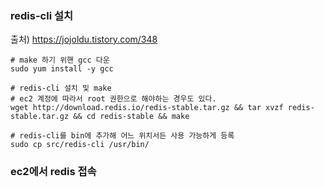 ### redis-cli 설치
출처) https://jojoldu.tistory.com/348
```shell
# make 하기 위핸 gcc 다운
sudo yum install -y gcc

# redis-cli 설치 및 make
# ec2 계정에 따라서 root 권한으로 해야하는 경우도 있다.
wget http://download.redis.io/redis-stable.tar.gz && tar xvzf redis-stable.tar.gz && cd redis-stable && make

# redis-cli를 bin에 추가해 어느 위치서든 사용 가능하게 등록
sudo cp src/redis-cli /usr/bin/
```

### ec2에서 redis 접속
